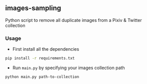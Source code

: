 ## images-sampling
Python script to remove all duplicate images from a Pixiv & Twitter collection
### Usage
- First install all the dependencies
```bash
pip install -r requirements.txt
```
- Run `main.py` by specifying your images collection path
```bash
python main.py path-to-collection
```
